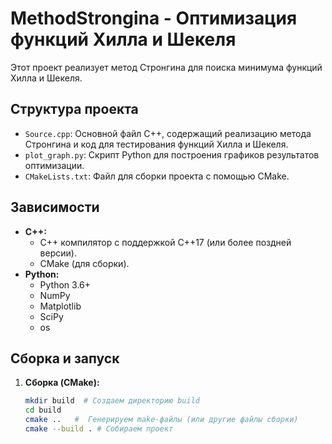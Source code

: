 # MethodStrongina - Оптимизация функций Хилла и Шекеля

Этот проект реализует метод Стронгина для поиска минимума функций Хилла и Шекеля.

## Структура проекта

* `Source.cpp`: Основной файл C++, содержащий реализацию метода Стронгина и код для тестирования функций Хилла и Шекеля.
* `plot_graph.py`: Скрипт Python для построения графиков результатов оптимизации.
* `CMakeLists.txt`: Файл для сборки проекта с помощью CMake.


## Зависимости

* **C++:**
    * C++ компилятор с поддержкой C++17 (или более поздней версии).
    * CMake (для сборки).
* **Python:**
    * Python 3.6+
    * NumPy
    * Matplotlib
    * SciPy
    * os


## Сборка и запуск

1. **Сборка (CMake):**
   ```bash
   mkdir build  # Создаем директорию build
   cd build
   cmake ..   #  Генерируем make-файлы (или другие файлы сборки)
   cmake --build . # Собираем проект